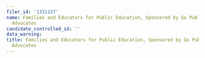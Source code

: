 ```yaml
---
filer_id: '1331137'
name: Families and Educators for Public Education, Sponsored by Go Public Schools
  Advocates
candidate_controlled_id: ''
data_warning: 
title: Families and Educators for Public Education, Sponsored by Go Public Schools
  Advocates
---
```

